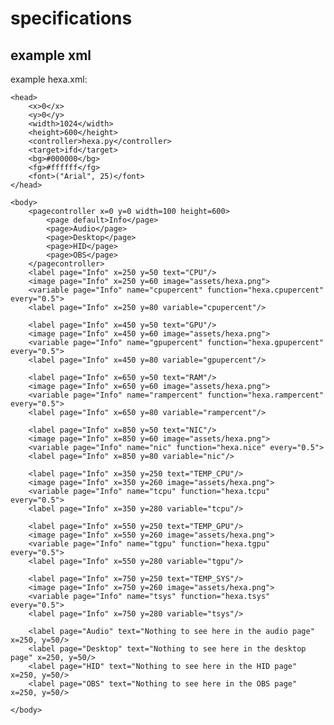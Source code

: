 # specifications


## example xml
example hexa.xml:

    <head>
        <x>0</x>
        <y>0</y>
        <width>1024</width>
        <height>600</height>
        <controller>hexa.py</controller>
        <target>ifd</target>
        <bg>#000000</bg>
        <fg>#ffffff</fg>
        <font>("Arial", 25)</font>
    </head>
    
    <body>
        <pagecontroller x=0 y=0 width=100 height=600>
            <page default>Info</page>
            <page>Audio</page>
            <page>Desktop</page>
            <page>HID</page>
            <page>OBS</page>
        </pagecontroller>
        <label page="Info" x=250 y=50 text="CPU"/>
        <image page="Info" x=250 y=60 image="assets/hexa.png">
        <variable page="Info" name="cpupercent" function="hexa.cpupercent" every="0.5">
        <label page="Info" x=250 y=80 variable="cpupercent"/>
        
        <label page="Info" x=450 y=50 text="GPU"/>
        <image page="Info" x=450 y=60 image="assets/hexa.png">
        <variable page="Info" name="gpupercent" function="hexa.gpupercent" every="0.5">
        <label page="Info" x=450 y=80 variable="gpupercent"/>

        <label page="Info" x=650 y=50 text="RAM"/>
        <image page="Info" x=650 y=60 image="assets/hexa.png">
        <variable page="Info" name="rampercent" function="hexa.rampercent" every="0.5">
        <label page="Info" x=650 y=80 variable="rampercent"/>

        <label page="Info" x=850 y=50 text="NIC"/>
        <image page="Info" x=850 y=60 image="assets/hexa.png">
        <variable page="Info" name="nic" function="hexa.nice" every="0.5">
        <label page="Info" x=850 y=80 variable="nic"/>

        <label page="Info" x=350 y=250 text="TEMP_CPU"/>
        <image page="Info" x=350 y=260 image="assets/hexa.png">
        <variable page="Info" name="tcpu" function="hexa.tcpu" every="0.5">
        <label page="Info" x=350 y=280 variable="tcpu"/>
        
        <label page="Info" x=550 y=250 text="TEMP_GPU"/>
        <image page="Info" x=550 y=260 image="assets/hexa.png">
        <variable page="Info" name="tgpu" function="hexa.tgpu" every="0.5">
        <label page="Info" x=550 y=280 variable="tgpu"/>

        <label page="Info" x=750 y=250 text="TEMP_SYS"/>
        <image page="Info" x=750 y=260 image="assets/hexa.png">
        <variable page="Info" name="tsys" function="hexa.tsys" every="0.5">
        <label page="Info" x=750 y=280 variable="tsys"/>

        <label page="Audio" text="Nothing to see here in the audio page" x=250, y=50/>
        <label page="Desktop" text="Nothing to see here in the desktop page" x=250, y=50/>
        <label page="HID" text="Nothing to see here in the HID page" x=250, y=50/>
        <label page="OBS" text="Nothing to see here in the OBS page" x=250, y=50/>

    </body>
